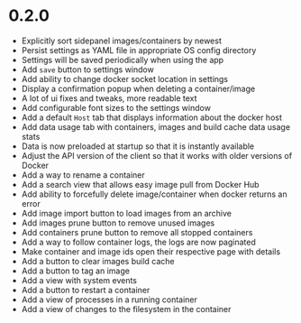 # 0.2.0
- Explicitly sort sidepanel images/containers by newest
- Persist settings as YAML file in appropriate OS config directory
- Settings will be saved periodically when using the app
- Add `save` button to settings window
- Add ability to change docker socket location in settings
- Display a confirmation popup when deleting a container/image
- A lot of ui fixes and tweaks, more readable text
- Add configurable font sizes to the settings window
- Add a default `Host` tab that displays information about the docker host
- Add data usage tab with containers, images and build cache data usage stats
- Data is now preloaded at startup so that it is instantly available
- Adjust the API version of the client so that it works with older versions of Docker
- Add a way to rename a container
- Add a search view that allows easy image pull from Docker Hub
- Add ability to forcefully delete image/container when docker returns an error
- Add image import button to load images from an archive
- Add images prune button to remove unused images
- Add containers prune button to remove all stopped containers
- Add a way to follow container logs, the logs are now paginated
- Make container and image ids open their respective page with details
- Add a button to clear images build cache
- Add a button to tag an image
- Add a view with system events
- Add a button to restart a container
- Add a view of processes in a running container
- Add a view of changes to the filesystem in the container
